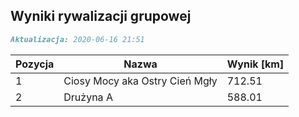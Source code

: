 ## Wyniki rywalizacji grupowej

```markdown
Aktualizacja: 2020-06-16 21:51
```

Pozycja | Nazwa | Wynik [km] |
------------ | -------------  | -------------
 1 |Ciosy Mocy aka Ostry Cień Mgły | 712.51 
 2 |Drużyna A | 588.01